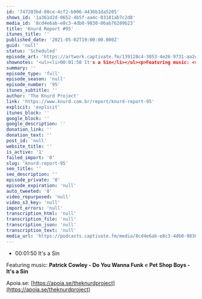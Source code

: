 ```yaml
---
id: '747203bd-80ce-4cf2-b006-4436b1da5205'
shows_id: '1a361d2d-0652-4b5f-aa4c-03181ab7c2d8'
media_id: '8cd4e6ab-e8c3-4db0-9830-06ab76289b23'
title: 'Knurd Report #95'
itunes_title: ''
published_date: '2021-05-02T19:00:00.000Z'
guid: 'null'
status: 'Scheduled'
episode_art: 'https://artwork.captivate.fm/139128c4-3053-4e26-9731-aa2eb4b6b211/pCKgB_k1Bwrz88NNozrxtjcO.jpg'
shownotes: '<ul><li>00:01:50 It's a Sin</li></ul><p>Featuring music: <strong>Patrick Cowley - Do You Wanna Funk</strong> e <strong>Pet Shop Boys - It's a Sin</strong></p><p>Apoia.se: https://apoia.se/theknurdproject</p>'
summary: ''
episode_type: 'full'
episode_season: 'null'
episode_number: '95'
itunes_subtitle: ''
author: 'The Knurd Project'
link: 'https://www.knurd.com.br/report/knurd-report-95'
explicit: 'explicit'
itunes_block: ''
google_block: ''
google_description: ''
donation_link: ''
donation_text: ''
post_id: 'null'
website_title: ''
is_active: '1'
failed_import: '0'
slug: 'knurd-report-95'
seo_title: ''
seo_description: ''
episode_private: '0'
episode_expiration: 'null'
auto_tweeted: '0'
video_repurposed: 'null'
video_s3_key: 'null'
import_errors: 'null'
transcription_html: 'null'
transcription_file: 'null'
transcription_json: 'null'
transcription_text: 'null'
media_url: 'https://podcasts.captivate.fm/media/8cd4e6ab-e8c3-4db0-9830-06ab76289b23/knurd95.mp3'
---
```

*   00:01:50 It's a Sin

Featuring music: **Patrick Cowley - Do You Wanna Funk** e **Pet Shop Boys - It's a Sin**

Apoia.se: [https://apoia.se/theknurdproject](https://apoia.se/theknurdproject)